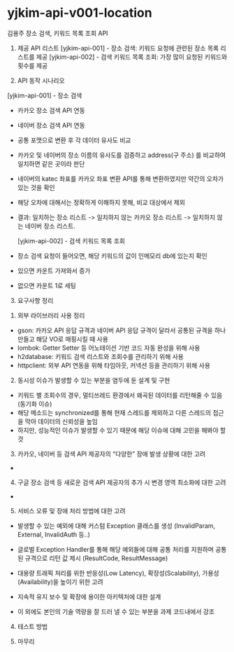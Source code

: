 # yjkim-api-v001-location
김용주 장소 검색, 키워드 목록 조회 API

1. 제공 API 리스트
[yjkim-api-001] - 장소 검색: 키워드 요청에 관련된 장소 목록 리스트를 제공
[yjkim-api-002] - 검색 키워드 목록 조회: 가장 많이 요청된 키워드와 횟수를 제공

2. API 동작 시나리오

  [yjkim-api-001] - 장소 검색 
- 카카오 장소 검색 API 연동
- 네이버 장소 검색 API 연동
- 공통 포맷으로 변환 후 각 데이터 유사도 비교
- 카카오 및 네이버의 장소 이름의 유사도를 검증하고 address(구 주소) 를 비교하여 일치하면 같은 곳이라 판단
- 네이버의 katec 좌표를 카카오 좌표 변환 API를 통해 변환하였지만 약간의 오차가 있는 것을 확인
- 해당 오차에 대해서는 정확하게 이해하지 못해, 비교 대상에서 제외
- 결과: 일치하는 장소 리스트 -> 일치하지 않는 카카오 장소 리스트 -> 일치하지 않는 네이버 장소 리스트.

  [yjkim-api-002] - 검색 키워드 목록 조회
- 장소 검색 요청이 들어오면, 해당 키워드의 값이 인메모리 db에 있는지 확인
- 있으면 카운트 가져와서 증가
- 없으면 카운트 1로 세팅

3. 요구사항 정리
1) 외부 라이브러리 사용 정리
- gson: 카카오 API 응답 규격과 네이버 API 응답 규격이 달라서 공통된 규격을 하나 만들고 해당 VO로 매핑시킬 때 사용
- lombok: Getter Setter 등 어노테이션 기반 코드 자동 완성을 위해 사용
- h2database: 키워드 검색 리스트와 조회수를 관리하기 위해 사용
- httpclient: 외부 API 연동을 위해 타임아웃, 커넥션 등을 관리하기 위해 사용

2) 동시성 이슈가 발생할 수 있는 부분을 염두에 둔 설계 및 구현
- 키워드 별 조회수의 경우, 멀티쓰레드 환경에서 왜곡된 데이터를 리턴해줄 수 있음 (동기화 이슈)
- 해당 메소드는 synchronized를 통해 현재 스레드를 제외하고 다른 스레드의 접근을 막아 데이터의 신뢰성을 높임
- 하지만, 성능적인 이슈가 발생할 수 있기 때문에 해당 이슈에 대해 고민을 해봐야 할 것

3) 카카오, 네이버 등 검색 API 제공자의 “다양한” 장애 발생 상황에 대한 고려
- 

4) 구글 장소 검색 등 새로운 검색 API 제공자의 추가 시 변경 영역 최소화에 대한 고려
- 

5) 서비스 오류 및 장애 처리 방법에 대한 고려
- 발생할 수 있는 예외에 대해 커스텀 Exception 클래스를 생성 (InvalidParam, External, InvalidAuth 등..)
- 글로벌 Exception Handler를 통해 해당 예외들에 대해 공통 처리를 지원하며 공통된 규격으로 리턴 값 제시 (ResultCode, ResultMessage)

- 대용량 트래픽 처리를 위한 반응성(Low Latency), 확장성(Scalability), 가용성(Availability)을 높이기 위한 고려
- 지속적 유지 보수 및 확장에 용이한 아키텍처에 대한 설계
- 이 외에도 본인의 기술 역량을 잘 드러 낼 수 있는 부분을 과제 코드내에서 강조

4. 테스트 방법

5. 마무리
